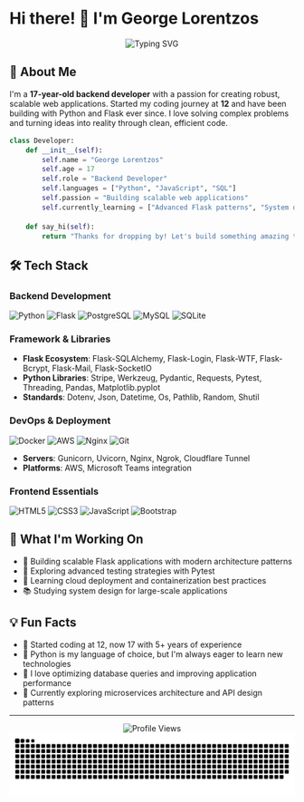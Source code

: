 # Hi there! 👋 I'm George Lorentzos

<div align="center">
  <img src="https://readme-typing-svg.herokuapp.com?font=Fira+Code&pause=1000&color=2E9EF7&center=true&vCenter=true&width=435&lines=Backend+Developer+%7C+Python+Enthusiast;Building+Scalable+Web+Applications;7%2B+Years+of+Coding+Experience;Always+Learning+%26+Growing" alt="Typing SVG" />
</div>

## 🚀 About Me

I'm a **17-year-old backend developer** with a passion for creating robust, scalable web applications. Started my coding journey at **12** and have been building with Python and Flask ever since. I love solving complex problems and turning ideas into reality through clean, efficient code.

```python
class Developer:
    def __init__(self):
        self.name = "George Lorentzos"
        self.age = 17
        self.role = "Backend Developer"
        self.languages = ["Python", "JavaScript", "SQL"]
        self.passion = "Building scalable web applications"
        self.currently_learning = ["Advanced Flask patterns", "System design"]
    
    def say_hi(self):
        return "Thanks for dropping by! Let's build something amazing together! 🚀"
```

## 🛠️ Tech Stack

### Backend Development
![Python](https://img.shields.io/badge/Python-3776AB?style=for-the-badge&logo=python&logoColor=white)
![Flask](https://img.shields.io/badge/Flask-000000?style=for-the-badge&logo=flask&logoColor=white)
![PostgreSQL](https://img.shields.io/badge/PostgreSQL-316192?style=for-the-badge&logo=postgresql&logoColor=white)
![MySQL](https://img.shields.io/badge/MySQL-005C84?style=for-the-badge&logo=mysql&logoColor=white)
![SQLite](https://img.shields.io/badge/SQLite-07405E?style=for-the-badge&logo=sqlite&logoColor=white)

### Framework & Libraries
- **Flask Ecosystem**: Flask-SQLAlchemy, Flask-Login, Flask-WTF, Flask-Bcrypt, Flask-Mail, Flask-SocketIO
- **Python Libraries**: Stripe, Werkzeug, Pydantic, Requests, Pytest, Threading, Pandas, Matplotlib.pyplot
- **Standards**: Dotenv, Json, Datetime, Os, Pathlib, Random, Shutil

### DevOps & Deployment
![Docker](https://img.shields.io/badge/Docker-2496ED?style=for-the-badge&logo=docker&logoColor=white)
![AWS](https://img.shields.io/badge/AWS-232F3E?style=for-the-badge&logo=amazon-aws&logoColor=white)
![Nginx](https://img.shields.io/badge/Nginx-009639?style=for-the-badge&logo=nginx&logoColor=white)
![Git](https://img.shields.io/badge/Git-F05032?style=for-the-badge&logo=git&logoColor=white)

- **Servers**: Gunicorn, Uvicorn, Nginx, Ngrok, Cloudflare Tunnel
- **Platforms**: AWS, Microsoft Teams integration

### Frontend Essentials
![HTML5](https://img.shields.io/badge/HTML5-E34F26?style=for-the-badge&logo=html5&logoColor=white)
![CSS3](https://img.shields.io/badge/CSS3-1572B6?style=for-the-badge&logo=css3&logoColor=white)
![JavaScript](https://img.shields.io/badge/JavaScript-F7DF1E?style=for-the-badge&logo=javascript&logoColor=black)
![Bootstrap](https://img.shields.io/badge/Bootstrap-563D7C?style=for-the-badge&logo=bootstrap&logoColor=white)

## 🎯 What I'm Working On

- 🔨 Building scalable Flask applications with modern architecture patterns
- 🧪 Exploring advanced testing strategies with Pytest
- 🚀 Learning cloud deployment and containerization best practices
- 📚 Studying system design for large-scale applications

## 💡 Fun Facts

- 🎂 Started coding at 12, now 17 with 5+ years of experience
- 🐍 Python is my language of choice, but I'm always eager to learn new technologies
- 🔧 I love optimizing database queries and improving application performance
- 🌱 Currently exploring microservices architecture and API design patterns

---

<div align="center">
  <img src="https://komarev.com/ghpvc/?username=yourusername&style=for-the-badge&color=brightgreen" alt="Profile Views" />
</div>

<div align="center">
  <img src="https://raw.githubusercontent.com/platane/snk/output/github-contribution-grid-snake-dark.svg" alt="Snake animation" />
</div>
